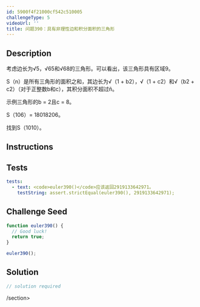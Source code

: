 ```yaml
---
id: 5900f4f21000cf542c510005
challengeType: 5
videoUrl: ''
title: 问题390：具有非理性边和积分面积的三角形
---
```


## Description
<section id="description">考虑边长为√5，√65和√68的三角形。可以看出，该三角形具有区域9。 <p> S（n）是所有三角形的面积之和，其边长为√（1 + b2），√（1 + c2）和√（b2 + c2）（对于正整数b和c），其积分面积不超过ñ。 </p><p>示例三角形的b = 2且c = 8。 </p><p> S（106）= 18018206。 </p><p>找到S（1010）。 </p></section>

## Instructions
<section id="instructions">
</section>

## Tests
<section id='tests'>

```yml
tests:
  - text: <code>euler390()</code>应该返回2919133642971。
    testString: assert.strictEqual(euler390(), 2919133642971);

```

</section>

## Challenge Seed
<section id='challengeSeed'>

<div id='js-seed'>

```js
function euler390() {
  // Good luck!
  return true;
}

euler390();

```

</div>



</section>

## Solution
<section id='solution'>

```js
// solution required
```

/section>
